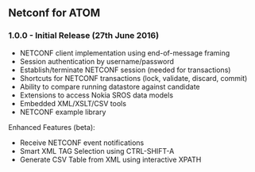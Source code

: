 ## Netconf for ATOM

### 1.0.0 - Initial Release (27th June 2016)
* NETCONF client implementation using end-of-message framing
* Session authentication by username/password
* Establish/terminate NETCONF session (needed for transactions)
* Shortcuts for NETCONF transactions (lock, validate, discard, commit)
* Ability to compare running datastore against candidate
* Extensions to access Nokia SROS data models
* Embedded XML/XSLT/CSV tools
* NETCONF example library

Enhanced Features (beta):
* Receive NETCONF event notifications
* Smart XML TAG Selection using CTRL-SHIFT-A
* Generate CSV Table from XML using interactive XPATH

